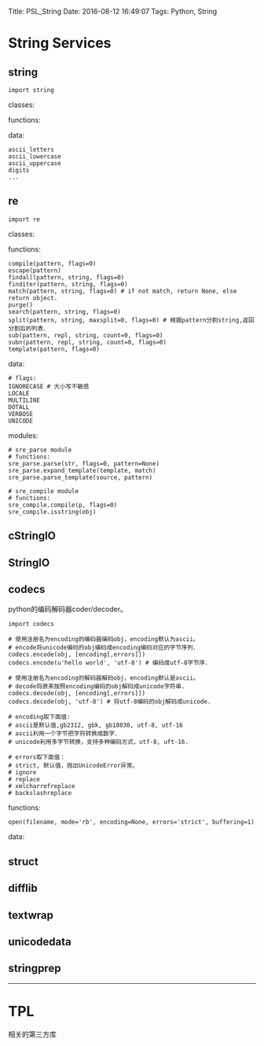 Title: PSL_String
Date: 2016-08-12 16:49:07
Tags: Python, String



# String Services

## string

    import string

classes:

functions:

data:

    ascii_letters
    ascii_lowercase
    ascii_uppercase
    digits
    ...

## re

    import re

classes:

functions:

    compile(pattern, flags=0)
    escape(pattern)
    findall(pattern, string, flags=0)
    finditer(pattern, string, flags=0)
    match(pattern, string, flags=0) # if not match, return None, else return object.
    purge()
    search(pattern, string, flags=0)
    split(pattern, string, maxsplit=0, flags=0) # 根据pattern分割string,返回分割后的列表．
    sub(pattern, repl, string, count=0, flags=0)
    subn(pattern, repl, string, count=0, flags=0)
    template(pattern, flags=0)

data:

    # flags:
    IGNORECASE # 大小写不敏感
    LOCALE
    MULTILINE
    DOTALL
    VERBOSE
    UNICODE

modules:

    # sre_parse module
    # functions:
    sre_parse.parse(str, flags=0, pattern=None)
    sre_parse.expand_template(template, match)
    sre_parse.parse_template(source, pattern)

    # sre_compile module
    # functions:
    sre_compile.compile(p, flags=0)
    sre_compile.isstring(obj)

## cStringIO

## StringIO

## codecs

python的编码解码器coder/decoder。

    import codecs

    # 使用注册名为encoding的编码器编码obj，encoding默认为ascii。
    # encode将unicode编码的obj编码成encoding编码对应的字节序列．
    codecs.encode(obj, [encoding[,errors]])
    codecs.encode(u'hello world', 'utf-8') # 编码成utf-8字节序．

    # 使用注册名为encoding的解码器解码obj，encoding默认是ascii。
    # decode将原来按照encoding编码的obj解码成unicode字符串.
    codecs.decode(obj, [encoding[,errors]])
    codecs.decode(obj, 'utf-8') # 将utf-8编码的obj解码成unicode.

    # encoding取下面值:
    # ascii是默认值,gb2312, gbk, gb18030, utf-8, utf-16
    # ascii利用一个字节把字符转换成数字．
    # unicode利用多字节转换，支持多种编码方式，utf-8, uft-16.

    # errors取下面值：
    # strict, 默认值，抛出UnicodeError异常。
    # ignore
    # replace
    # xmlcharrefreplace
    # backslashreplace

functions:

    open(filename, mode='rb', encoding=None, errors='strict', buffering=1)

data:

## struct

## difflib

## textwrap

## unicodedata

## stringprep

***

# TPL

相关的第三方库
